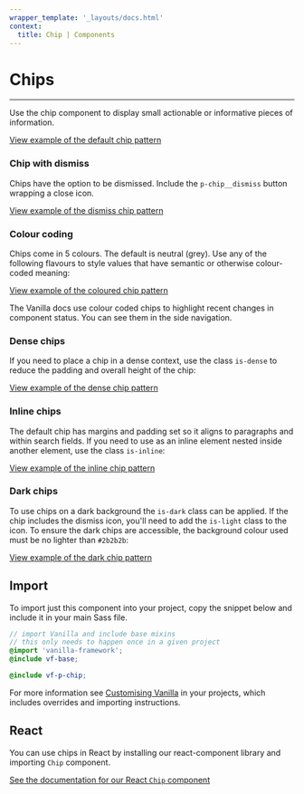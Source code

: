 ```yaml
---
wrapper_template: '_layouts/docs.html'
context:
  title: Chip | Components
---
```


# Chips

<hr>

Use the chip component to display small actionable or informative pieces of information.

<div class="embedded-example"><a href="/docs/examples/patterns/chip/default" class="js-example">
View example of the default chip pattern
</a></div>

### Chip with dismiss

Chips have the option to be dismissed. Include the `p-chip__dismiss` button wrapping a close icon.

<div class="embedded-example"><a href="/docs/examples/patterns/chip/with-dismiss" class="js-example">
View example of the dismiss chip pattern
</a></div>

### Colour coding

Chips come in 5 colours. The default is neutral (grey). Use any of the following flavours to style values that have semantic or otherwise colour-coded meaning:

<div class="embedded-example"><a href="/docs/examples/patterns/chip/colors" class="js-example">
View example of the coloured chip pattern
</a></div>

The Vanilla docs use colour coded chips to highlight recent changes in component status. You can see them in the side navigation.

### Dense chips

If you need to place a chip in a dense context, use the class `is-dense` to reduce the padding and overall height of the chip:

<div class="embedded-example"><a href="/docs/examples/patterns/chip/dense" class="js-example">
View example of the dense chip pattern
</a></div>

### Inline chips

The default chip has margins and padding set so it aligns to paragraphs and within search fields. If you need to use as an inline element nested inside another element, use the class `is-inline`:

<div class="embedded-example"><a href="/docs/examples/patterns/chip/inline" class="js-example">
View example of the inline chip pattern
</a></div>

### Dark chips

To use chips on a dark background the `is-dark` class can be applied. If the chip includes the dismiss icon, you'll need to add the `is-light` class to the icon. To ensure the dark chips are accessible, the background colour used must be no lighter than `#2b2b2b`:

<div class="embedded-example"><a href="/docs/examples/patterns/chip/dark" class="js-example">
View example of the dark chip pattern
</a></div>

## Import

To import just this component into your project, copy the snippet below and include it in your main Sass file.

```scss
// import Vanilla and include base mixins
// this only needs to happen once in a given project
@import 'vanilla-framework';
@include vf-base;

@include vf-p-chip;
```

For more information see [Customising Vanilla](/docs/customising-vanilla/) in your projects, which includes overrides and importing instructions.

## React

You can use chips in React by installing our react-component library and importing `Chip` component.

[See the documentation for our React `Chip` component](https://canonical-web-and-design.github.io/react-components/?path=/docs/chip--default-story#chip)

